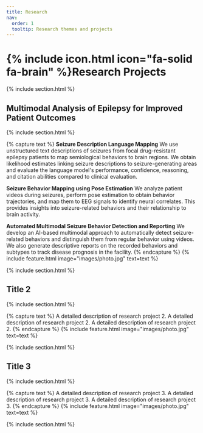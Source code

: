 ```yaml
---
title: Research
nav:
  order: 1
  tooltip: Research themes and projects
---
```


# {% include icon.html icon="fa-solid fa-brain" %}Research Projects
{% include section.html %}
## Multimodal Analysis of Epilepsy for Improved Patient Outcomes
{% include section.html %}

{% capture text %}
__Seizure Description Language Mapping__
We use unstructured text descriptions of seizures from focal drug-resistant epilepsy patients to map semiological behaviors to brain regions. We obtain likelihood estimates linking seizure descriptions to seizure-generating areas and evaluate the language model's performance, confidence, reasoning, and citation abilities compared to clinical evaluation.

__Seizure Behavior Mapping using Pose Estimation__
We analyze patient videos during seizures, perform pose estimation to obtain behavior trajectories, and map them to EEG signals to identify neural correlates. This provides insights into seizure-related behaviors and their relationship to brain activity.

__Automated Multimodal Seizure Behavior Detection and Reporting__
We develop an AI-based multimodal approach to automatically detect seizure-related behaviors and distinguish them from regular behavior using videos. We also generate descriptive reports on the recorded behaviors and subtypes to track disease prognosis in the facility.
{% endcapture %}
{% include feature.html image="images/photo.jpg"  text=text %}

{% include section.html %}

## Title 2
{% include section.html %}

{% capture text %}
A detailed description of research project 2.
A detailed description of research project 2.
A detailed description of research project 2.
{% endcapture %}
{% include feature.html image="images/photo.jpg"   text=text %}


{% include section.html %}

## Title 3
{% include section.html %}

{% capture text %}
A detailed description of research project 3.
A detailed description of research project 3.
A detailed description of research project 3.
{% endcapture %}
{% include feature.html image="images/photo.jpg"   text=text %}


{% include section.html %}

